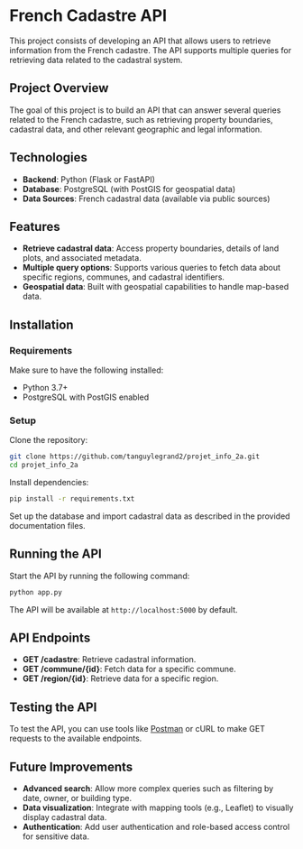 # French Cadastre API

This project consists of developing an API that allows users to retrieve information from the French cadastre. The API supports multiple queries for retrieving data related to the cadastral system.

## Project Overview

The goal of this project is to build an API that can answer several queries related to the French cadastre, such as retrieving property boundaries, cadastral data, and other relevant geographic and legal information. 

## Technologies

- **Backend**: Python (Flask or FastAPI)
- **Database**: PostgreSQL (with PostGIS for geospatial data)
- **Data Sources**: French cadastral data (available via public sources)

## Features

- **Retrieve cadastral data**: Access property boundaries, details of land plots, and associated metadata.
- **Multiple query options**: Supports various queries to fetch data about specific regions, communes, and cadastral identifiers.
- **Geospatial data**: Built with geospatial capabilities to handle map-based data.

## Installation

### Requirements

Make sure to have the following installed:

- Python 3.7+
- PostgreSQL with PostGIS enabled

### Setup

Clone the repository:

```bash
git clone https://github.com/tanguylegrand2/projet_info_2a.git
cd projet_info_2a
```

Install dependencies:

```bash
pip install -r requirements.txt
```

Set up the database and import cadastral data as described in the provided documentation files.

## Running the API

Start the API by running the following command:

```bash
python app.py
```

The API will be available at `http://localhost:5000` by default.

## API Endpoints

- **GET /cadastre**: Retrieve cadastral information.
- **GET /commune/{id}**: Fetch data for a specific commune.
- **GET /region/{id}**: Retrieve data for a specific region.

## Testing the API

To test the API, you can use tools like [Postman](https://www.postman.com/) or cURL to make GET requests to the available endpoints.

## Future Improvements

- **Advanced search**: Allow more complex queries such as filtering by date, owner, or building type.
- **Data visualization**: Integrate with mapping tools (e.g., Leaflet) to visually display cadastral data.
- **Authentication**: Add user authentication and role-based access control for sensitive data.


